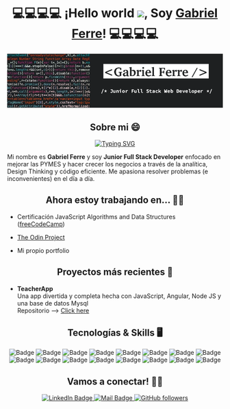 

<h1 align="center">💻💻💻💻 ¡Hello world <img src="https://raw.githubusercontent.com/MartinHeinz/MartinHeinz/master/wave.gif" width="30px">, Soy <a href="mailto:gafea84@gmail.com">Gabriel Ferre</a>! 💻💻💻💻</h1>


![Banner](https://github.com/gafea84/gafea84/blob/main/Banner.png?raw=true)


<h2 align="center">Sobre mi 😄</h2>


<div align="center">
  
<a href="https://git.io/typing-svg"><img src="https://readme-typing-svg.herokuapp.com?font=Helvetica&size=18&duration=3000&pause=750&color=0969DA&center=true&vCenter=true&width=435&lines=Soy+Junior+Full+Stack+Developer!" alt="Typing SVG" /></a>
  
</div>

Mi nombre es <strong>Gabriel Ferre</strong> y soy <strong>Junior Full Stack Developer</strong> enfocado en mejorar las PYMES y hacer crecer los negocios a través de la analítica, Design Thinking y código eficiente. Me apasiona resolver problemas (e inconvenientes) en el día a día.

<h2 align="center">Ahora estoy trabajando en... 👨‍💻</h2>


- Certificación JavaScript Algorithms and Data Structures (<a href="https://www.freecodecamp.org/">freeCodeCamp</a>)

- <a href="https://www.theodinproject.com/">The Odin Project</a>

- Mi propio portfolio


<h2 align="center">Proyectos más recientes 🚧</h2>

- <strong>TeacherApp</strong> <br/>
  Una app divertida y completa hecha con JavaScript, Angular, Node JS y una base de datos Mysql<br/>
  Repositorio --> <a href="https://github.com/gafea84?tab=repositories">Click here</a><br/>
  

<h2 align="center">Tecnologías & Skills 🖥️</h2>

<div align="center">

  <img src="https://img.shields.io/badge/html5-%23E34F26.svg?style=for-the-badge&logo=html5&logoColor=white" alt="Badge">
  
  <img src="https://img.shields.io/badge/css3-%231572B6.svg?style=for-the-badge&logo=css3&logoColor=white" alt="Badge">
  
  <img src="https://img.shields.io/badge/javascript-%23323330.svg?style=for-the-badge&logo=javascript&logoColor=%23F7DF1E" alt="Badge">
  
  <img src="https://img.shields.io/badge/typescript-%23007ACC.svg?style=for-the-badge&logo=typescript&logoColor=white" alt="Badge">
  
  <img src="https://img.shields.io/badge/MongoDB-%234ea94b.svg?style=for-the-badge&logo=mongodb&logoColor=white" alt="Badge">
  
  <img src="https://img.shields.io/badge/mysql-%2300f.svg?style=for-the-badge&logo=mysql&logoColor=white" alt="Badge">
  
  <img src="https://img.shields.io/badge/bootstrap-%23563D7C.svg?style=for-the-badge&logo=bootstrap&logoColor=white" alt="Badge">
  
  <img src="https://img.shields.io/badge/express.js-%23404d59.svg?style=for-the-badge&logo=express&logoColor=%2361DAFB" alt="Badge">
  
  <img src="https://img.shields.io/badge/NPM-%23000000.svg?style=for-the-badge&logo=npm&logoColor=white" alt="Badge">
  
  <img src="https://img.shields.io/badge/node.js-6DA55F?style=for-the-badge&logo=node.js&logoColor=white" alt="Badge">
  
  <img src="https://img.shields.io/badge/Angular-%2320232a.svg?style=for-the-badge&logo=angular&logoColor=%2361DAFB" alt="Badge">
  
  <img src="https://img.shields.io/badge/tailwindcss-%2338B2AC.svg?style=for-the-badge&logo=tailwind-css&logoColor=white" alt="Badge">
  
  <img src="https://img.shields.io/badge/netlify-%23000000.svg?style=for-the-badge&logo=netlify&logoColor=#00C7B7" alt="Badge">
  
  <img src="https://img.shields.io/badge/heroku-%23430098.svg?style=for-the-badge&logo=heroku&logoColor=white" alt="Badge">
  
  <img src="https://img.shields.io/badge/Visual%20Studio%20Code-0078d7.svg?style=for-the-badge&logo=visual-studio-code&logoColor=white" alt="Badge">
  
  <img src="https://img.shields.io/badge/git-%23F05033.svg?style=for-the-badge&logo=git&logoColor=white" alt="Badge">
  
</div>

<h2 align="center">Vamos a conectar! 🤙🏽</h2>

<div id="badges" align="center">

  <a href="https://www.linkedin.com/in/gafea84/">
    <img src="https://img.shields.io/badge/LinkedIn-blue?style=for-the-badge&logo=linkedin&logoColor=white" alt="LinkedIn Badge"/>
  </a>
  
  <a href="mailto:gafea84@gmail.com">
    <img src="https://img.shields.io/badge/Gmail-D14836?style=for-the-badge&logo=gmail&logoColor=white" alt="Mail Badge"/>
  </a>
  
  <a href="https://github.com/gafea84">  
    <img alt="GitHub followers" src="https://img.shields.io/badge/github-%23121011.svg?style=for-the-badge&logo=github&logoColor=white" alt="Github Badge">    
  </a>
  
</div>

